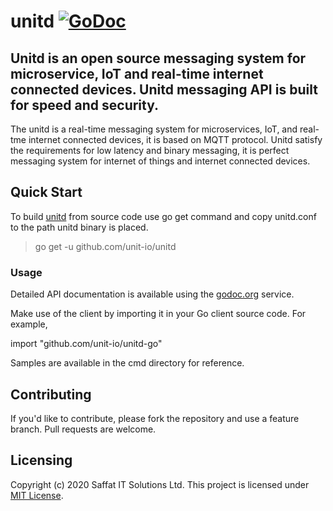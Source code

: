 # unitd [![GoDoc](https://godoc.org/github.com/unit-io/unitd-go?status.svg)](https://godoc.org/github.com/unit-io/unitd-go)

## Unitd is an open source messaging system for microservice, IoT and real-time internet connected devices. Unitd messaging API is built for speed and security.

The unitd is a real-time messaging system for microservices, IoT, and real-tme internet connected devices, it is based on MQTT protocol. Unitd satisfy the requirements for low latency and binary messaging, it is perfect messaging system for internet of things and internet connected devices.

## Quick Start
To build [unitd](https://github.com/unit-io/unitd) from source code use go get command and copy unitd.conf to the path unitd binary is placed.

> go get -u github.com/unit-io/unitd

### Usage
Detailed API documentation is available using the [godoc.org](https://godoc.org/github.com/unit-io/unitd-go) service.

Make use of the client by importing it in your Go client source code. For example,

import "github.com/unit-io/unitd-go"

Samples are available in the cmd directory for reference.

## Contributing
If you'd like to contribute, please fork the repository and use a feature branch. Pull requests are welcome.

## Licensing
Copyright (c) 2020 Saffat IT Solutions Ltd. This project is licensed under [MIT License](https://github.com/unit-io/unitd-go/blob/master/LICENSE).
